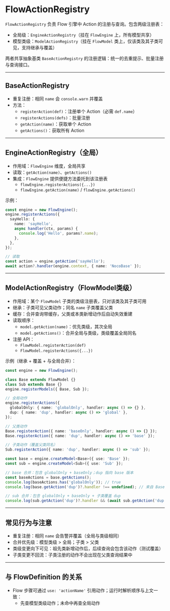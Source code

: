 # FlowActionRegistry

`FlowActionRegistry` 负责 Flow 引擎中 Action 的注册与查询。包含两级注册表：
- 全局级：`EngineActionRegistry`（挂在 `FlowEngine` 上，所有模型共享）
- 模型类级：`ModelActionRegistry`（挂在 `FlowModel` 类上，仅该类及其子类可见，支持继承与覆盖）

两者共享抽象基类 `BaseActionRegistry` 的注册逻辑：统一的去重提示、批量注册与查询接口。

---

## BaseActionRegistry

- 重复注册：相同 `name` 会 `console.warn` 并覆盖
- 方法：
  - `registerAction(def)`：注册单个 Action（必需 `def.name`）
  - `registerActions(defs)`：批量注册
  - `getAction(name)`：获取单个 Action
  - `getActions()`：获取所有 Action

---

## EngineActionRegistry（全局）

- 作用域：`FlowEngine` 维度，全局共享
- 读取：`getAction(name)`、`getActions()`
- 集成：`FlowEngine` 提供便捷方法委托到该注册表
  - `flowEngine.registerActions({...})`
  - `flowEngine.getAction(name)` / `flowEngine.getActions()`

示例：
```ts
const engine = new FlowEngine();
engine.registerActions({
  sayHello: {
    name: 'sayHello',
    async handler(ctx, params) {
      console.log('Hello', params?.name);
    },
  },
});

// 读取
const action = engine.getAction('sayHello');
await action?.handler(engine.context, { name: 'NocoBase' });
```

---

## ModelActionRegistry（FlowModel类级）

- 作用域：某个 `FlowModel` 子类的类级注册表，只对该类及其子类可用
- 继承：子类可见父类动作；同名 `name` 子类覆盖父类
- 缓存：合并查询带缓存，父类或本类新增动作后自动失效重建
- 读取顺序：
  - `model.getAction(name)`：优先类级，其次全局
  - `model.getActions()`：合并全局与类级，类级覆盖全局同名
- 注册 API：
  - `FlowModel.registerAction(def)`
  - `FlowModel.registerActions({...})`

示例（继承 + 覆盖 + 与全局合并）：
```ts
const engine = new FlowEngine();

class Base extends FlowModel {}
class Sub extends Base {}
engine.registerModels({ Base, Sub });

// 全局动作
engine.registerActions({
  globalOnly: { name: 'globalOnly', handler: async () => {} },
  dup: { name: 'dup', handler: async () => 'global' },
});

// 父类动作
Base.registerAction({ name: 'baseOnly', handler: async () => {} });
Base.registerAction({ name: 'dup', handler: async () => 'base' });

// 子类动作（覆盖父类同名）
Sub.registerAction({ name: 'dup', handler: async () => 'sub' });

const base = engine.createModel<Base>({ use: 'Base' });
const sub = engine.createModel<Sub>({ use: 'Sub' });

// base 合并：包含 globalOnly + baseOnly；dup 指向 base 版本
const baseActions = base.getActions();
console.log(baseActions.has('globalOnly')); // true
console.log(base.getAction('dup')?.handler !== undefined); // 来自 Base（覆盖全局）

// sub 合并：包含 globalOnly + baseOnly + 子类覆盖 dup
console.log(sub.getAction('dup')?.handler && (await sub.getAction('dup')!.handler(null as any, null))); // 'sub'
```

---

## 常见行为与注意

- 重复注册：相同 `name` 会告警并覆盖（全局与类级相同）
- 合并优先级：模型类级 > 全局；子类 > 父类
- 类级变更向下可见：祖先类新增动作后，后续查询会包含该动作（测试覆盖）
- 子类变更不回流：子类注册的动作不会出现在父类查询结果中

---

## 与 FlowDefinition 的关系

- Flow 步骤可通过 `use: 'actionName'` 引用动作；运行时解析顺序与上文一致：
  - 先查模型类级动作；未命中再查全局动作
